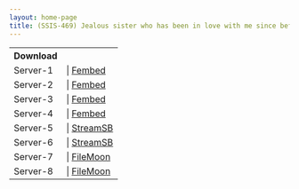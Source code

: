 ```yaml
---
layout: home-page
title: (SSIS-469) Jealous sister who has been in love with me since before, tempts me with no bra – Konan Koyoi
---
```


<table><tbody>
<tr>
<th>Download</th>
</tr>
<tr>
<td>Server-1</td>
<td>| <a href="https://fakyutube.com/f/nx8lnh2n0ke17pn" target="_blank">Fembed</a></td>
</tr>
<tr>
<td>Server-2</td>
<td>| <a href="https://smartshare.tv/f/1e80wbj71d5pp18" target="_blank">Fembed</a></td>
</tr>
<tr>
<td>Server-3</td>
<td>| <a href="https://cloudrls.com/f/rj6gdhenk3mw3pz" target="_blank">Fembed</a></td>
</tr>
<tr>
<td>Server-4</td>
<td>| <a href="https://watchjavnow.xyz/f/15mpytj71gz140g" target="_blank">Fembed</a></td>
</tr>
<tr>
<td>Server-5</td>
<td>| <a href="https://javside.com/d/yc7o69cqe9jq.html" target="_blank">StreamSB</a></td>
</tr>
<tr>
<td>Server-6</td>
<td>| <a href="https://sbthe.com/d/2urlvcyg0jj5.html" target="_blank">StreamSB</a></td>
</tr>
<tr>
<td>Server-7</td>
<td>| <a href="https://filemoon.sx/d/xhvmoum6ruao" target="_blank">FileMoon</a></td>
</tr>
<tr>
<td>Server-8</td>
<td>| <a href="https://filemoon.sx/d/5vbglzqo5pdj" target="_blank">FileMoon</a></td>
</tr>
</tbody></table>
